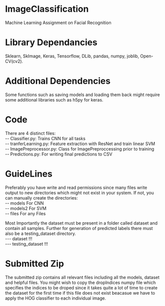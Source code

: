 # ImageClassification
Machine Learning Assignment on Facial Recognition

# Library Dependancies
Sklearn, SkImage, Keras, Tensorflow, DLib, pandas, numpy, joblib, Open-CV(cv2).

# Additional Dependencies
Some functions such as saving models and loading them back might require some additional libraries such as h5py for keras.

# Code
There are 4 distinct files:   
-- Classifier.py: Trains CNN for all tasks  
-- tranferLearning.py: Feature extraction with ResNet and train linear SVM   
-- ImagePreprocessor.py: Class for ImagePreproccessing prior to training   
-- Predictions.py: For writing final predictions to CSV   

# GuideLines
Preferably you have write and read permissions since many files write output to new directories which might not exist in your system. If not, you can manually create the directories:      
-- models For CNN   
-- models2  For SVM   
-- files For any Files   

Most Importantly the dataset must be present in a folder called dataset and contain all samples. Further for generation of predicted labels there must also be a testing_dataset directory.     
--- dataset !!!   
--- testing_dataset !!!   

# Submitted Zip
The submitted zip contains all relevant files including all the models, dataset and helpful files. You might wish to copy the dropIndices numpy file which specifies the indices to be droped since it takes quite a lot of time to create the dataset for the first time if this file does not exist beacasue we have to apply the HOG classifier to each individual image.
